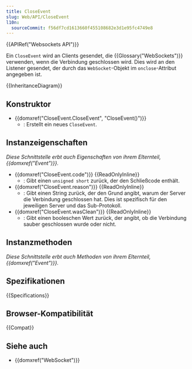 ```yaml
---
title: CloseEvent
slug: Web/API/CloseEvent
l10n:
  sourceCommit: f56df7cd1613660f455108682e3d1e95fc4749e8
---
```


{{APIRef("Websockets API")}}

Ein `CloseEvent` wird an Clients gesendet, die {{Glossary("WebSockets")}} verwenden, wenn die Verbindung geschlossen wird. Dies wird an den Listener gesendet, der durch das `WebSocket`-Objekt im `onclose`-Attribut angegeben ist.

{{InheritanceDiagram}}

## Konstruktor

- {{domxref("CloseEvent.CloseEvent", "CloseEvent()")}}
  - : Erstellt ein neues `CloseEvent`.

## Instanzeigenschaften

_Diese Schnittstelle erbt auch Eigenschaften von ihrem Elternteil, {{domxref("Event")}}._

- {{domxref("CloseEvent.code")}} {{ReadOnlyInline}}
  - : Gibt einen `unsigned short` zurück, der den Schließcode enthält.
- {{domxref("CloseEvent.reason")}} {{ReadOnlyInline}}
  - : Gibt einen String zurück, der den Grund angibt, warum der Server die Verbindung geschlossen hat. Dies ist spezifisch für den jeweiligen Server und das Sub-Protokoll.
- {{domxref("CloseEvent.wasClean")}} {{ReadOnlyInline}}
  - : Gibt einen booleschen Wert zurück, der angibt, ob die Verbindung sauber geschlossen wurde oder nicht.

## Instanzmethoden

_Diese Schnittstelle erbt auch Methoden von ihrem Elternteil, {{domxref("Event")}}._

## Spezifikationen

{{Specifications}}

## Browser-Kompatibilität

{{Compat}}

## Siehe auch

- {{domxref("WebSocket")}}
